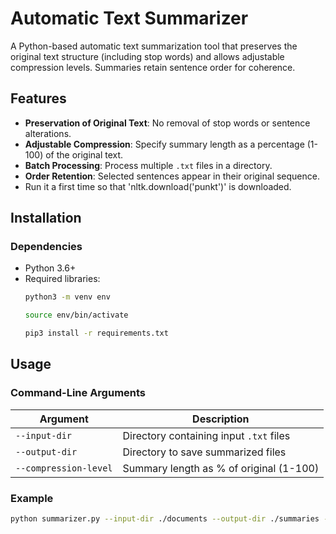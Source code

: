 # Automatic Text Summarizer

A Python-based automatic text summarization tool that preserves the original text structure (including stop words) and allows adjustable compression levels. Summaries retain sentence order for coherence.

## Features
- **Preservation of Original Text**: No removal of stop words or sentence alterations.
- **Adjustable Compression**: Specify summary length as a percentage (1-100) of the original text.
- **Batch Processing**: Process multiple `.txt` files in a directory.
- **Order Retention**: Selected sentences appear in their original sequence.
- Run it a first time so that 'nltk.download('punkt')' is downloaded.

## Installation

### Dependencies
- Python 3.6+
- Required libraries:  
  ```bash
  python3 -m venv env

  source env/bin/activate

  pip3 install -r requirements.txt
  ```

## Usage

### Command-Line Arguments
| Argument               | Description                                  |
|------------------------|----------------------------------------------|
| `--input-dir`          | Directory containing input `.txt` files      |
| `--output-dir`         | Directory to save summarized files           |
| `--compression-level`  | Summary length as % of original (1-100)      |

### Example
```bash
python summarizer.py --input-dir ./documents --output-dir ./summaries --compression-level 30
```